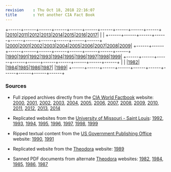 ```yaml
---
revision    : Thu Oct 18, 2018 22:16:07
title	    : Yet another CIA Fact Book
---
```


+------+------+------+------+------+------+------+------+------+------+
|[2010]|[2011]|[2012]|[2013]|[2014]|[2015]|[2016]|[2017]|      |      |
+------+------+------+------+------+------+------+------+------+------+
|[2000]|[2001]|[2002]|[2003]|[2004]|[2005]|[2006]|[2007]|[2008]|[2009]|
+------+------+------+------+------+------+------+------+------+------+
|[1990]|[1991]|[1992]|[1993]|[1994]|[1995]|[1996]|[1997]|[1998]|[1999]|
+------+------+------+------+------+------+------+------+------+------+
|      |      |[1982]|      |[1984]|[1985]|[1986]|[1987]|      |[1989]|
+------+------+------+------+------+------+------+------+------+------+

[2017]: http://bit.ly/2mwDGiD
[2016]: http://bit.ly/2mwDHTJ
[2015]: http://bit.ly/2myQjdo
[2014]: http://bit.ly/2mwjj5f
[2013]: http://bit.ly/2muHy3W
[2012]: http://bit.ly/2mwDKPp
[2011]: http://bit.ly/2muNhXw
[2010]: http://bit.ly/2mwDNuz
[2009]: http://bit.ly/2mwDO1B
[2008]: http://bit.ly/2mwDCiT
[2007]: http://bit.ly/2mwDQGL
[2006]: http://bit.ly/2mwDRuj
[2005]: http://bit.ly/2mwDShR
[2004]: http://bit.ly/2mwDTlV
[2003]: http://bit.ly/2mx8waW
[2002]: http://bit.ly/2mwijht
[2001]: http://bit.ly/2mwDW15
[2000]: http://bit.ly/2mv38VZ
[1999]: http://bit.ly/2mwDXSH
[1998]: http://bit.ly/2muoin5
[1997]: http://bit.ly/2mtOPRB
[1996]: http://bit.ly/2mwkxh3
[1995]: http://bit.ly/2mwijxZ
[1994]: http://bit.ly/2muo2EB
[1993]: http://bit.ly/2muNjP8
[1992]: http://bit.ly/2mwikC3
[1991]: http://bit.ly/2mwkyl7
[1990]: http://bit.ly/2mtORZJ
[1989]: http://bit.ly/2muHAc4
[1987]: http://bit.ly/2mxOeyn
[1986]: http://bit.ly/2mxOfSX
[1985]: http://bit.ly/2mtBSHm
[1984]: http://bit.ly/2mtBU1W
[1982]: http://bit.ly/2mtBVD2

### Sources

-   Full zipped archives directly from the [CIA World Factbook](http://bit.ly/2munRZZ) website:
    [2000](http://bit.ly/2mxN0mL),
    [2001](http://bit.ly/2mv2KXx),
    [2002](http://bit.ly/2mxdq81),
    [2003](http://bit.ly/2mw8yQo),
    [2004](http://bit.ly/2muMLc2),
    [2005](http://bit.ly/2mwD907),
    [2006](http://bit.ly/2myPVeW),
    [2007](http://bit.ly/2muNeel),
    [2008](http://bit.ly/2mv2JCX),
    [2009](http://bit.ly/2mwhTYr),
    [2010](http://bit.ly/2mxdowV),
    [2011](http://bit.ly/2mw8z6U),
    [2012](http://bit.ly/2muP5ji),
    [2013](http://bit.ly/2mxdqF3),
    [2014](http://bit.ly/2mwiVDP)

-   Replicated websites from the [University of Missouri - Saint Louis](http://www.umsl.edu):
    [1992](http://bit.ly/2mun9vK),
    [1993](http://bit.ly/2muP3rG),
    [1994](http://bit.ly/2mumScd),
    [1995](http://bit.ly/2myPT6O),
    [1996](http://bit.ly/2mwH2Cn),
    [1997](http://bit.ly/2munbDS),
    [1998](http://bit.ly/2muNcmJ),
    [1999](http://bit.ly/2muniPO)

-   Ripped textual content from the [US Government Publishing Office](https://www.gpo.gov/) website:
    [1990](http://bit.ly/2mulh65),
    [1991](http://bit.ly/2mv2JTt)

-   Replicated website from the [Theodora](http://www.theodora.com/) website:
    [1989](http://bit.ly/2mumQRD)

-   Sanned PDF documents from alternate [Theodora](http://www.theodora.com) websites:
    [1982](http://bit.ly/2mx8aRE),
    [1984](http://bit.ly/2mwkcuN),
    [1985](http://bit.ly/2mtBpoA),
    [1986](http://bit.ly/2mxEO5A),
    [1987](http://bit.ly/2muMTZ4)

